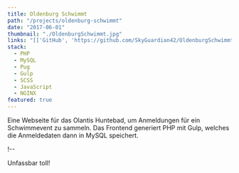 ```yaml
---
title: Oldenburg Schwimmt
path: "/projects/oldenburg-schwimmt"
date: "2017-06-01"
thumbnail: "./OldenburgSchwimmt.jpg"
links: "[['GitHub', 'https://github.com/SkyGuardian42/OldenburgSchwimmt']]"
stack:
  - PHP
  - MySQL
  - Pug
  - Gulp
  - SCSS
  - JavaScript
  - NGINX
featured: true
---
```


Eine Webseite für das Olantis Huntebad, um Anmeldungen für ein Schwimmevent zu sammeln. Das Frontend generiert PHP mit Gulp, welches die Anmeldedaten dann in MySQL speichert.

!--

Unfassbar toll!